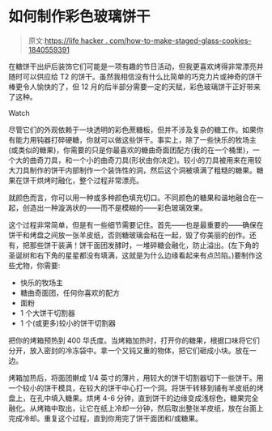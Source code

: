 # 如何制作彩色玻璃饼干

> 原文:[https://life hacker . com/how-to-make-staged-glass-cookies-1840559391](https://lifehacker.com/how-to-make-stained-glass-cookies-1840559391)

在糖饼干出炉后装饰它们可能是一项有趣的节日活动，但我更喜欢烤得非常漂亮并随时可以供应给 T2 的饼干。虽然我相信没有什么比简单的巧克力片或神奇的饼干棒更令人愉快的了，但 12 月的后半部分需要一定的天赋，彩色玻璃饼干正好带来了这种。

Watch

尽管它们的外观依赖于一块透明的彩色蔗糖板，但并不涉及复杂的糖工作。如果你有能力用钝器打碎硬糖，你就可以做这些饼干。事实上，除了一些快乐的牧场主(或类似的糖果)，你需要的只是你最喜欢的糖曲奇面团配方(我的在一个桶里)，一个大的曲奇刀具，和一个小的曲奇刀具(形状由你决定)。较小的刀具被用来在用较大刀具制作的饼干内部制作一个装饰性的洞，然后这个洞被填满了粗糙的糖果。糖果在饼干烘烤时融化，整个过程非常漂亮。

就颜色而言，你可以用一种或多种颜色填充切口。不同颜色的糖果和谐地融合在一起，创造出一种漩涡状的——而不是模糊的——彩色玻璃效果。

这个过程非常简单，但是有一些细节需要记住。首先——也是最重要的——确保在饼干和烤盘之间放一张羊皮纸，否则糖玻璃会粘在一起，毁了你美丽的创作。还有，把那些饼干装满！饼干面团发酵时，一堆碎糖会融化，防止溢出。(左下角的圣诞树和右下角的星星都没有填满，这就是为什么边缘看起来有点凹陷。)要制作这些尤物，你需要:

*   快乐的牧场主
*   糖曲奇面团，任何你喜欢的配方
*   面粉
*   1 个大饼干切割器
*   1 个(或更多)较小的饼干切割器

把你的烤箱预热到 400 华氏度。当烤箱加热时，打开你的糖果，根据口味将它们分开，放入密封的冷冻袋中。拿一个又钝又重的物体，把它们砸成小块。放在一边。

烤箱加热后，将面团擀成 1/4 英寸的薄片，用较大的饼干切割器切下一些饼干。用一个较小的饼干模具，在较大的饼干中心打一个洞。将饼干转移到铺有羊皮纸的烤盘上，在孔中填入糖果。烘烤 4-6 分钟，直到饼干的边缘变成浅棕色，糖果完全融化。从烤箱中取出，让它在纸上冷却一分钟，然后取出整张羊皮纸，放在台面上完成冷却。重复这个过程，直到你用完了饼干面团和/或糖果。